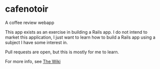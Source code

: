 # cafenotoir
A coffee review webapp

This app exists as an exercise in building a Rails app. I do not intend to
market this application, I just want to learn how to build a Rails app using
a subject I have some interest in.

Pull requests are open, but this is mostly for me to learn.

For more info, see [The Wiki](../../wiki)
